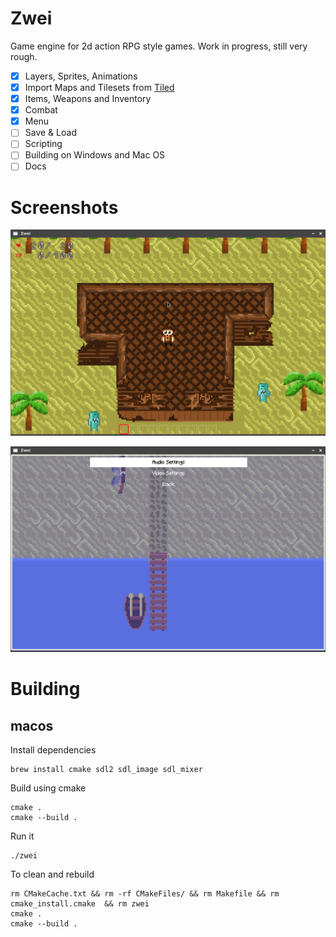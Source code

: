 # Zwei

Game engine for 2d action RPG style games. Work in progress, still very rough.

- [x] Layers, Sprites, Animations
- [x] Import Maps and Tilesets from [Tiled](https://www.mapeditor.org/)
- [x] Items, Weapons and Inventory
- [x] Combat
- [x] Menu
- [ ] Save & Load 
- [ ] Scripting
- [ ] Building on Windows and Mac OS 
- [ ] Docs

# Screenshots

![Gameplay](./media/screenshot.png)

![Menu](./media/menu.png)

# Building

## macos

Install dependencies

```
brew install cmake sdl2 sdl_image sdl_mixer
```

Build using cmake

```
cmake .
cmake --build .
```

Run it

```
./zwei
```

To clean and rebuild

```
rm CMakeCache.txt && rm -rf CMakeFiles/ && rm Makefile && rm cmake_install.cmake  && rm zwei
cmake .
cmake --build .
```

